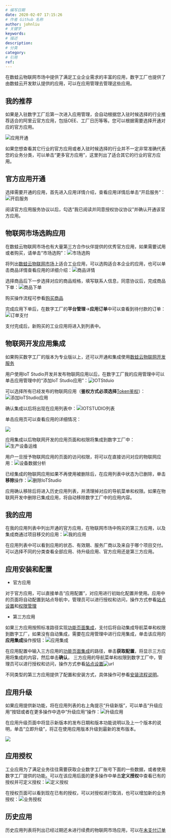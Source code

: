 ```yaml
---
# 编写日期
date: 2020-02-07 17:15:26
# 作者 Github 名称
author: johnliu
# 关键字
keywords:
# 描述
description:
# 分类
category: 
# 引用
ref:
---
```


在数蛙云物联网市场中提供了满足工业企业需求的丰富的应用，数字工厂也提供了由数蛙云开发默认提供的应用，可以在应用管理去管理这些应用。

## 我的推荐

如果是入驻数字工厂后第一次进入应用管理，会自动根据您入驻时候选择的行业推荐适合的阿里云官方应用，包括OEE、工厂日历等等。您可以根据需要选择开通对应的官方应用。

![应用开通](https://static-aliyun-doc.oss-accelerate.aliyuncs.com/assets/img/zh-CN/1018359951/p99297.png)

如果您想查看其它行业的官方应用或者入驻时候选择的行业并不一定非常准确代表您的业务分类，可以单击“更多官方应用”，这里列出了适合其它的行业的官方应用。

## 官方应用开通

选择需要开通的应用，首先进入应用详情介绍，查看应用详情后单击“开启服务“：![开启服务](https://static-aliyun-doc.oss-accelerate.aliyuncs.com/assets/img/zh-CN/1018359951/p99609.png)

阅读官方应用服务协议以后，勾选“我已阅读并同意授权协议协议”并确认开通该官方应用。

## 物联网市场选购应用

在数蛙云物联网市场也有大量第三方合作伙伴提供的优秀官方应用，如果需要试用或者购买，请单击“市场选购”：![市场选购](https://static-aliyun-doc.oss-accelerate.aliyuncs.com/assets/img/zh-CN/1018359951/p99611.png)

将列出[数蛙云物联网市场](https://linkmarket.aliyun.com/)上适合工业应用，可以选购适合本企业的应用，也可以单击商品详情查看应用的详细介绍：![商品详情](https://static-aliyun-doc.oss-accelerate.aliyuncs.com/assets/img/zh-CN/1018359951/p99613.png)

选择商品后下一步选择对应的商品规格，填写联系人信息，同意协议后，完成商品下单：![商品下单](https://static-aliyun-doc.oss-accelerate.aliyuncs.com/assets/img/zh-CN/1018359951/p99616.png)

购买操作流程可参看[购买商品](https://help.aliyun.com/document_detail/123402.htm#concept-861789 "本文介绍了用户成功购买商品，所需要的操作步骤和注意事项。")

完成应用下单后，在数字工厂的**平台管理**\->**应用订单**中可以查看到待付款的订单：![订单支付](https://static-aliyun-doc.oss-accelerate.aliyuncs.com/assets/img/zh-CN/1018359951/p99617.png)

支付完成后，新购买的工业应用将进入到列表中。

## 物联网开发应用集成

如果购买数字工厂的版本为专业版以上，还可以开通和集成使用[数蛙云物联网开发服务](https://help.aliyun.com/product/123205.html?spm=a2c4g.750001.list.250.59f37b13fLLPnf)

用户使用IoT Studio开发并发布物联网应用以后，在数字工厂我的应用管理中可以单击应用管理中的“添加IoT Studio应用”：![IOTStduio](https://static-aliyun-doc.oss-accelerate.aliyuncs.com/assets/img/zh-CN/2018359951/p99641.png)

可以选择所有已经发布的物联网应用（**鉴权方式必须选择**[Token鉴权](https://help.aliyun.com/document_detail/125201.htm#concept-1113523 "开启Token鉴权后，只有使用Token加签的访问者才允许访问应用。下文介绍如何配置Token鉴权。")）：![添加IoTStudio应用](https://static-aliyun-doc.oss-accelerate.aliyuncs.com/assets/img/zh-CN/2018359951/p99650.png)

确认集成以后将出现在应用列表中：![IOTSTUDIO列表](https://static-aliyun-doc.oss-accelerate.aliyuncs.com/assets/img/zh-CN/2018359951/p99657.png)

单击应用页可以查看应用的详细情况：

![](https://static-aliyun-doc.oss-accelerate.aliyuncs.com/assets/img/zh-CN/2018359951/p70725.png)

应用集成以后物联网开发的应用页面和权限将集成到数字工厂中：![生产设备运维](https://static-aliyun-doc.oss-accelerate.aliyuncs.com/assets/img/zh-CN/2018359951/p99662.png)

用户一旦授予物联网应用的页面的访问权限，将可以在直接访问对应的物联网应用：![设备数据分析](https://static-aliyun-doc.oss-accelerate.aliyuncs.com/assets/img/zh-CN/2018359951/p99663.png)

已经集成的物联网应用如果不再使用被删除后，在应用列表中状态为已删除，单击**移除**操作：![删除IoTStudio](https://static-aliyun-doc.oss-accelerate.aliyuncs.com/assets/img/zh-CN/2018359951/p99673.png)

应用确认移除后将进入历史应用列表，并清理掉对应的导航菜单和权限。如果在物联网开发中删除已集成应用，将自动移除数字工厂中的应用内容。

## 我的应用

在我的应用列表中列出开通的官方应用，在物联网市场中购买的第三方应用，以及集成商通过项目移交的应用：![我的应用](https://static-aliyun-doc.oss-accelerate.aliyuncs.com/assets/img/zh-CN/2018359951/p99665.png)

在应用列表中可以看到应用的状态、有效期、服务厂商以及来自于哪个项目交付。可以选择不同的分类查看全部应用、待升级应用、官方应用还是第三方应用。

## 应用安装和配置

+   官方应用

对于官方应用，可以直接单击“应用配置”，对应用进行初始化配置并使用。应用中的页面将自动配置到站点导航中，管理员可以进行授权和访问，操作方式参看[站点设置](https://help.aliyun.com/document_detail/126844.htm#section-r1a-spq-lq3)和[权限管理](https://help.aliyun.com/document_detail/126845.htm#concept-1339984 "根据工业互联网企业级平台设置的安全规则或策略，限制企业人员仅能访问被授权的功能和页面。")

+   第三方应用

如果三方应用按照标准路径实现[功能页面集成](https://help.aliyun.com/document_detail/148388.htm#concept-2359581 "第三方应用需要实现一个应用自描述的接口，它是将三方应用集成到工业互联网企业级平台（数字工厂）的桥梁。企业用户在物联网市场中订购应用以后，通过“工业互联网企业级平台（数字工厂）”或“集成工作台”的“应用集成”功能加载应用自描述接口内容，对应用进行集成。本文中的“应用描述接口”也称做“应用配置”。")，支付后将自动集成导航菜单和权限到数字工厂，如果没有自动集成，需要在应用管理中进行应用集成，单击该应用的**应用集成**操作按钮：![应用集成](https://static-aliyun-doc.oss-accelerate.aliyuncs.com/assets/img/zh-CN/2018359951/p102660.png)

在应用配置中输入三方应用的[功能页面集成](https://help.aliyun.com/document_detail/148388.htm#concept-2359581 "第三方应用需要实现一个应用自描述的接口，它是将三方应用集成到工业互联网企业级平台（数字工厂）的桥梁。企业用户在物联网市场中订购应用以后，通过“工业互联网企业级平台（数字工厂）”或“集成工作台”的“应用集成”功能加载应用自描述接口内容，对应用进行集成。本文中的“应用描述接口”也称做“应用配置”。")的路径，单击**获取配置**，将显示三方应用将集成的内容，然后单击**确认**， 三方应用的导航菜单和权限到数字工厂中，管理员可以进行授权和访问，操作方式参看[站点设置](https://help.aliyun.com/document_detail/126844.htm#section-r1a-spq-lq3)![url](https://static-aliyun-doc.oss-accelerate.aliyuncs.com/assets/img/zh-CN/2018359951/p102662.png)

不同类型的第三方应用提供了配置和安装方式，具体操作可参看[安装流程说明](https://help.aliyun.com/document_detail/123424.htm#step-yyj-z6q-ah9)。

## 应用升级

如果应用提供新功能，将在应用列表的右上角提示“升级新版”，可以单击“升级应用“按钮或者在更多操作中选中“升级应用“操作：![升级应用](https://static-aliyun-doc.oss-accelerate.aliyuncs.com/assets/img/zh-CN/2018359951/p99667.png)

在应用升级页面中将显示新版本的发布日期和版本功能说明以及上一个版本的说明，单击“立即升级”，将正在使用应用版本升级到最新的发布版本。

![](https://static-aliyun-doc.oss-accelerate.aliyuncs.com/assets/img/zh-CN/2018359951/p70913.png)

## 应用授权

工业应用为了满足业务往往需要获取企业数字工厂账号下面的一些数据，或者使用数字工厂提供的功能。可以在该应用后面的更多操作中单击**定义授权**中查看已有的授权并可定义授权：![定义授权](https://static-aliyun-doc.oss-accelerate.aliyuncs.com/assets/img/zh-CN/8198189951/p165806.png)

在授权页面可以看到现在已有的授权，可以对授权进行取消，也可以增加新的业务授权：![业务授权](https://static-aliyun-doc.oss-accelerate.aliyuncs.com/assets/img/zh-CN/8198189951/p165817.png)

## 历史应用

历史应用列表将列出已经过期还未进行续费的物联网市场应用，可以在[未支付订单](https://yuque.antfin-inc.com/cgrmge/pzviio/icczbv.html#pjWwj)
